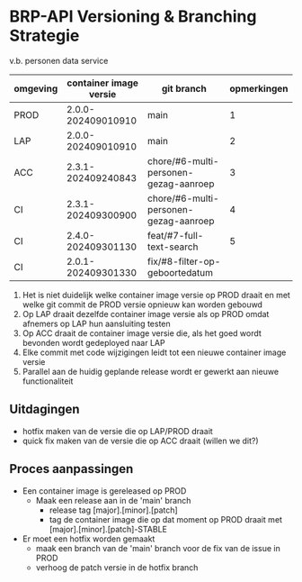 # BRP-API Versioning & Branching Strategie

v.b. personen data service

| omgeving | container image versie | git branch                            | opmerkingen |
| -------- | ---------------------- | ------------------------------------- | ----------- |
| PROD     | 2.0.0-202409010910     | main                                  | 1           |
| LAP      | 2.0.0-202409010910     | main                                  | 2           |
| ACC      | 2.3.1-202409240843     | chore/#6-multi-personen-gezag-aanroep | 3           |
| CI       | 2.3.1-202409300900     | chore/#6-multi-personen-gezag-aanroep | 4           |
| CI       | 2.4.0-202409301130     | feat/#7-full-text-search              | 5           |
| CI       | 2.0.1-202409301330     | fix/#8-filter-op-geboortedatum        |             |

1. Het is niet duidelijk welke container image versie op PROD draait en met welke git commit de PROD versie opnieuw kan worden gebouwd
2. Op LAP draait dezelfde container image versie als op PROD omdat afnemers op LAP hun aansluiting testen
3. Op ACC draait de container image versie die, als het goed wordt bevonden wordt gedeployed naar LAP
4. Elke commit met code wijzigingen leidt tot een nieuwe container image versie
5. Parallel aan de huidig geplande release wordt er gewerkt aan nieuwe functionaliteit

## Uitdagingen
- hotfix maken van de versie die op LAP/PROD draait
- quick fix maken van de versie die op ACC draait (willen we dit?)

## Proces aanpassingen
- Een container image is gereleased op PROD
  - Maak een release aan in de 'main' branch
    - release tag [major].[minor].[patch]
    - tag de container image die op dat moment op PROD draait met [major].[minor].[patch]-STABLE
- Er moet een hotfix worden gemaakt
  - maak een branch van de 'main' branch voor de fix van de issue in PROD
  - verhoog de patch versie in de hotfix branch
